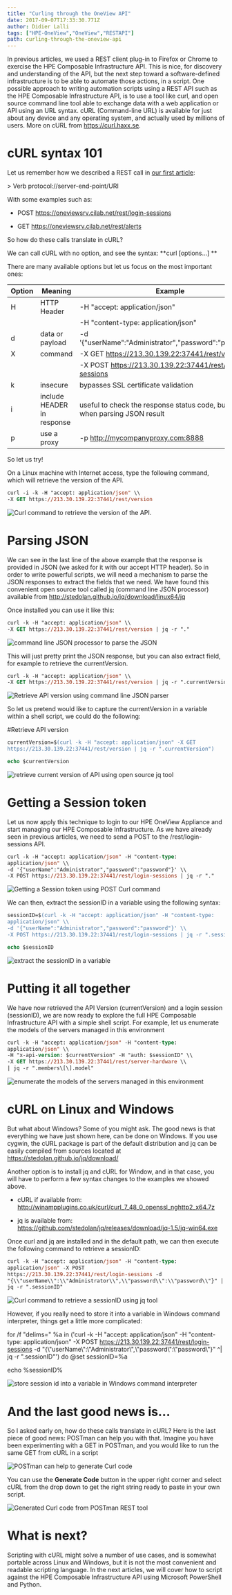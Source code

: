 ```yaml
---
title: "Curling through the OneView API"
date: 2017-09-07T17:33:30.771Z
author: Didier Lalli 
tags: ["HPE-OneView","OneView","RESTAPI"]
path: curling-through-the-oneview-api
---
```

In previous articles, we used a REST client plug-in to Firefox or Chrome
to exercise the HPE Composable Infrastructure API. This is nice, for
discovery and understanding of the API, but the next step toward a
software-defined infrastructure is to be able to automate those actions,
in a script. One possible approach to writing automation scripts using a
REST API such as the HPE Composable Infrastructure API, is to use a tool
like curl, and open source command line tool able to exchange data with
a web application or API using an URL syntax. cURL (Command-line URL) is
available for just about any device and any operating system, and
actually used by millions of users. More on cURL from
https://curl.haxx.se.

# cURL syntax 101

Let us remember how we described a REST call in [our first
article](https://community.dev.hpe.com/t5/Blogs/First-steps-with-programming-the-HPE-Composable-Infrastructure/ba-p/235724):

&gt; Verb protocol://server-end-point/URI

With some examples such as:

-   POST https://oneviewsrv.cilab.net/rest/login-sessions

-   GET https://oneviewsrv.cilab.net/rest/alerts

So how do these calls translate in cURL?

We can call cURL with no option, and see the syntax: **curl
\[options...\] **

There are many available options but let us focus on the most important
ones:

| Option | Meaning                    | Example                                                                         |
|--------|----------------------------|---------------------------------------------------------------------------------|
| H      | HTTP Header                | -H "accept: application/json"                                                   |
|        |                            | -H "content-type: application/json"                                             |
| d      | data or payload            | -d '{"userName":"Administrator","password":"password"}'                         |
| X      | command                    | -X GET https://213.30.139.22:37441/rest/version                                 |
|        |                            | -X POST https://213.30.139.22:37441/rest/login-sessions                         |
| k      | insecure                   | bypasses SSL certificate validation                                             |
| i      | include HEADER in response | useful to check the response status code, but not used when parsing JSON result |
| p      | use a proxy                | -p http://mycompanyproxy.com:8888                                               |

So let us try!

On a Linux machine with Internet access, type the following command,
which will retrieve the version of the API.


```postscript
curl -i -k -H "accept: application/json" \\
-X GET https://213.30.139.22:37441/rest/version
```

![Curl command to retrieve the version of the  API.](https://hpe-developer-portal.s3.amazonaws.com/uploads/media/2017/9/curl-1-1504806712277.png)

# Parsing JSON 

We can see in the last line of the above example that the response is
provided in JSON (we asked for it with our accept HTTP header). So in
order to write powerful scripts, we will need a mechanism to parse the
JSON responses to extract the fields that we need. We have found this
convenient open source tool called jq (command line JSON processor)
available from http://stedolan.github.io/jq/download/linux64/jq

Once installed you can use it like this:


```postscript
curl -k -H "accept: application/json" \\
-X GET https://213.30.139.22:37441/rest/version | jq -r "."
```

![command line JSON processor to parse the JSON](https://hpe-developer-portal.s3.amazonaws.com/uploads/media/2017/9/curl-2-1504806725594.png)

This will just pretty print the JSON response, but you can also extract
field, for example to retrieve the currentVersion.


```postscript
curl -k -H "accept: application/json" \\
-X GET https://213.30.139.22:37441/rest/version | jq -r ".currentVersion"
```

![Retrieve API version using command line JSON parser](https://hpe-developer-portal.s3.amazonaws.com/uploads/media/2017/9/curl-3-1504806732409.png)

So let us pretend would like to capture the currentVersion in a variable
within a shell script, we could do the following:

\#Retrieve API version


```postscript
currentVersion=$(curl -k -H "accept: application/json" -X GET
https://213.30.139.22:37441/rest/version | jq -r ".currentVersion")

echo $currentVersion
```

![retrieve current version of API using open source jq tool](https://hpe-developer-portal.s3.amazonaws.com/uploads/media/2017/9/curl-4-1504806739646.png)

# Getting a Session token

Let us now apply this technique to login to our HPE OneView Appliance
and start managing our HPE Composable Infrastructure. As we have already
seen in previous articles, we need to send a POST to the
/rest/login-sessions API.


```postscript
curl -k -H "accept: application/json" -H "content-type:
application/json" \\
-d '{"userName":"Administrator","password":"password"}' \\
-X POST https://213.30.139.22:37441/rest/login-sessions | jq -r "."
```

![Getting a Session token using POST Curl command](https://hpe-developer-portal.s3.amazonaws.com/uploads/media/2017/9/curl-5-1504806745891.png)

We can then, extract the sessionID in a variable using the following
syntax:


```postscript
sessionID=$(curl -k -H "accept: application/json" -H "content-type:
application/json" \\
-d '{"userName":"Administrator","password":"password"}' \\
-X POST https://213.30.139.22:37441/rest/login-sessions | jq -r ".sessionID")

echo $sessionID
```

![extract the sessionID in a variable](https://hpe-developer-portal.s3.amazonaws.com/uploads/media/2017/9/curl-6-1504806754438.png)

# Putting it all together

We have now retrieved the API Version (currentVersion) and a login
session (sessionID), we are now ready to explore the full HPE Composable
Infrastructure API with a simple shell script. For example, let us
enumerate the models of the servers managed in this environment


```postscript
curl -k -H "accept: application/json" -H "content-type:
application/json" \\
-H "x-api-version: $currentVersion" -H "auth: $sessionID" \\
-X GET https://213.30.139.22:37441/rest/server-hardware \\
| jq -r ".members\[\].model"
```

![enumerate the models of the servers managed in this environment](https://hpe-developer-portal.s3.amazonaws.com/uploads/media/2017/9/curl-7-1504806761092.png)

# cURL on Linux and Windows

But what about Windows? Some of you might ask. The good news is that
everything we have just shown here, can be done on Windows. If you use
cygwin, the cURL package is part of the default distribution and jq can
be easily compiled from sources located at
https://stedolan.github.io/jq/download/

Another option is to install jq and cURL for Window, and in that case,
you will have to perform a few syntax changes to the examples we showed
above.

-   cURL if available from:
    http://winampplugins.co.uk/curl/curl_7_48_0_openssl_nghttp2_x64.7z

-   jq is available from:
    https://github.com/stedolan/jq/releases/download/jq-1.5/jq-win64.exe

Once curl and jq are installed and in the default path, we can then
execute the following command to retrieve a sessionID:


```postscript
curl -k -H "accept: application/json" -H "content-type:
application/json" -X POST
https://213.30.139.22:37441/rest/login-sessions -d
"{\\"userName\\":\\"Administrator\\",\\"password\\":\\"password\\"}" |
jq -r ".sessionID"
```

![Curl command to retrieve a sessionID using jq tool](https://hpe-developer-portal.s3.amazonaws.com/uploads/media/2017/9/curl-8-1504806767303.png)

However, if you really need to store it into a variable in Windows
command interpreter, things get a little more complicated:

for /f "delims=" %a in ('curl -k -H "accept: application/json" -H
"content-type: application/json" -X POST
https://213.30.139.22:37441/rest/login-sessions -d
"{\\"userName\\":\\"Administrator\\",\\"password\\":\\"password\\"}" ^|
jq -r ".sessionID"') do @set sessionID=%a

echo %sessionID%

![store session id into a variable in Windows command interpreter](https://hpe-developer-portal.s3.amazonaws.com/uploads/media/2017/9/curl-9-1504806773156.png)

# And the last good news is…

So I asked early on, how do these calls translate in cURL? Here is the
last piece of good news: POSTman can help you with that. Imagine you
have been experimenting with a GET in POSTman, and you would like to run
the same GET from cURL in a script

![POSTman can help to generate Curl code](https://hpe-developer-portal.s3.amazonaws.com/uploads/media/2017/9/curl-10-1504806780133.png)

You can use the **Generate Code** button in the upper right corner and
select cURL from the drop down to get the right string ready to paste in
your own script.

![Generated Curl code from POSTman REST tool](https://hpe-developer-portal.s3.amazonaws.com/uploads/media/2017/9/curl-11-1504806788067.png)

# What is next?

Scripting with cURL might solve a number of use cases, and is somewhat
portable across Linux and Windows, but it is not the most convenient and
readable scripting language. In the next articles, we will cover how to
script against the HPE Composable Infrastructure API using Microsoft
PowerShell and Python.